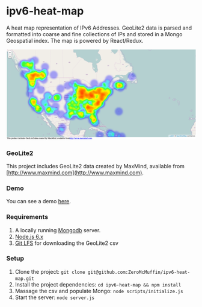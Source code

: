 # ipv6-heat-map
A heat map representation of IPv6 Addresses.  GeoLite2 data is parsed and formatted into coarse and fine collections of IPs and stored in a Mongo Geospatial index.  The map is powered by React/Redux.

![alt tag](./screen.png)

### GeoLite2 
This project includes GeoLite2 data created by MaxMind, available from [http://www.maxmind.com](http://www.maxmind.com).

### Demo
You can see a demo [here](http://107.170.40.122/).

### Requirements
1. A locally running [Mongodb](https://docs.mongodb.com/manual/installation/) server.  
2. [Node.js 6.x](https://nodejs.org/en/download/)
3. [Git LFS](https://git-lfs.github.com/) for downloading the GeoLite2 csv

### Setup
1.  Clone the project: `git clone git@github.com:ZeroMcMuffin/ipv6-heat-map.git`
2.  Install the project dependencies: `cd ipv6-heat-map && npm install`
3.  Massage the csv and populate Mongo:  `node scripts/initialize.js`
4.  Start the server:  `node server.js`




